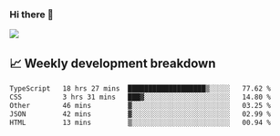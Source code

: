 ### Hi there 👋
<img align="center" src="https://github-readme-stats.vercel.app/api?username=Tumao727&show_icons=true&hide_title=true&theme=dracula" />


## 📈 Weekly development breakdown
<!--START_SECTION:waka-->

```txt
TypeScript   18 hrs 27 mins  ███████████████████▒░░░░░   77.62 %
CSS          3 hrs 31 mins   ███▓░░░░░░░░░░░░░░░░░░░░░   14.80 %
Other        46 mins         ▓░░░░░░░░░░░░░░░░░░░░░░░░   03.25 %
JSON         42 mins         ▓░░░░░░░░░░░░░░░░░░░░░░░░   02.99 %
HTML         13 mins         ▒░░░░░░░░░░░░░░░░░░░░░░░░   00.94 %
```

<!--END_SECTION:waka-->